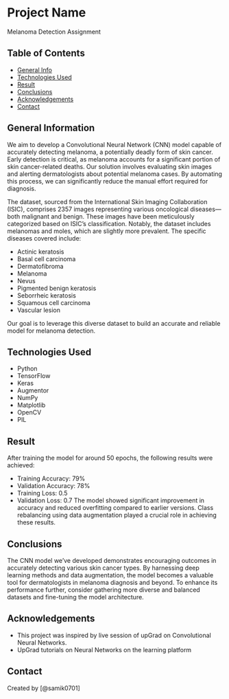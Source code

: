 # Project Name
Melanoma Detection Assignment


## Table of Contents
* [General Info](#general-information)
* [Technologies Used](#technologies-used)
* [Result](#Result)
* [Conclusions](#conclusions)
* [Acknowledgements](#acknowledgements)
* [Contact](#Contact)

## General Information
We aim to develop a Convolutional Neural Network (CNN) model capable of accurately detecting melanoma, a potentially deadly form of skin cancer. Early detection is critical, as melanoma accounts for a significant portion of skin cancer-related deaths. Our solution involves evaluating skin images and alerting dermatologists about potential melanoma cases. By automating this process, we can significantly reduce the manual effort required for diagnosis.

The dataset, sourced from the International Skin Imaging Collaboration (ISIC), comprises 2357 images representing various oncological diseases—both malignant and benign. These images have been meticulously categorized based on ISIC’s classification. Notably, the dataset includes melanomas and moles, which are slightly more prevalent. The specific diseases covered include:

* Actinic keratosis
* Basal cell carcinoma
* Dermatofibroma
* Melanoma
* Nevus
* Pigmented benign keratosis
* Seborrheic keratosis
* Squamous cell carcinoma
* Vascular lesion

Our goal is to leverage this diverse dataset to build an accurate and reliable model for melanoma detection.

## Technologies Used
- Python
- TensorFlow
- Keras
- Augmentor
- NumPy
- Matplotlib
- OpenCV
- PIL

## Result
After training the model for around 50 epochs, the following results were achieved:

- Training Accuracy: 79%
- Validation Accuracy: 78%
- Training Loss: 0.5
- Validation Loss: 0.7
The model showed significant improvement in accuracy and reduced overfitting compared to earlier versions. Class rebalancing using data augmentation played a crucial role in achieving these results.

## Conclusions
The CNN model we’ve developed demonstrates encouraging outcomes in accurately detecting various skin cancer types. By harnessing deep learning methods and data augmentation, the model becomes a valuable tool for dermatologists in melanoma diagnosis and beyond. To enhance its performance further, consider gathering more diverse and balanced datasets and fine-tuning the model architecture.

## Acknowledgements
- This project was inspired by live session of upGrad on Convolutional Neural Networks.
- UpGrad tutorials on Neural Networks on the learning platform


## Contact
Created by [@samik0701]
